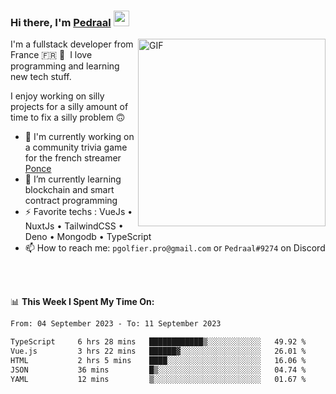### Hi there, I'm <a href="https://pedraal.dev" target="_blank">Pedraal</a> <img src="https://media.giphy.com/media/hvRJCLFzcasrR4ia7z/giphy.gif" width="25px">
<img align="right" alt="GIF" src="https://pedraal.dev/avatar.png" width="300" height="300" />

I'm a fullstack developer from France 🇫🇷 🥖 &nbsp;I love programming and learning new
tech stuff.

I enjoy working on silly projects for a silly amount of time to fix a silly problem 🙃

- 🔭  I'm currently working on a community trivia game for the french streamer <a href="https://twitch.tv/ponce" target="_blank">Ponce</a>
- 🌱 I’m currently learning blockchain and smart contract programming
- ⚡ Favorite techs : VueJs &bull; NuxtJs &bull; TailwindCSS &bull; Deno &bull; Mongodb &bull; TypeScript
- 📫 How to reach me: `pgolfier.pro@gmail.com` or `Pedraal#9274` on Discord

<br>
<br>

📊 **This Week I Spent My Time On:**
<!--START_SECTION:waka-->

```txt
From: 04 September 2023 - To: 11 September 2023

TypeScript     6 hrs 28 mins   ████████████▒░░░░░░░░░░░░   49.92 %
Vue.js         3 hrs 22 mins   ██████▓░░░░░░░░░░░░░░░░░░   26.01 %
HTML           2 hrs 5 mins    ████░░░░░░░░░░░░░░░░░░░░░   16.06 %
JSON           36 mins         █▒░░░░░░░░░░░░░░░░░░░░░░░   04.74 %
YAML           12 mins         ▒░░░░░░░░░░░░░░░░░░░░░░░░   01.67 %
```

<!--END_SECTION:waka-->
